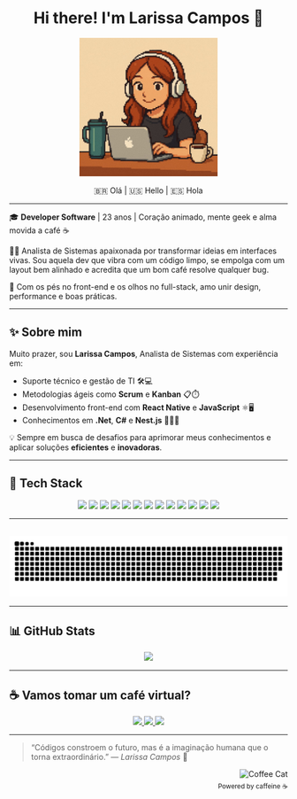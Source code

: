<h1 align="center">Hi there! I'm Larissa Campos 👋</h1>

<p align="center">
  <img src="./assets/pixel-larissa.jpeg" alt="Pixel Art Larissa" width="250" />
</p>

<p align="center">
  🇧🇷 Olá | 🇺🇸 Hello | 🇪🇸 Hola
</p>

---

🎓 **Developer Software** | 23 anos | Coração animado, mente geek e alma movida a café ☕

👩‍💻 Analista de Sistemas apaixonada por transformar ideias em interfaces vivas. Sou aquela dev que vibra com um código limpo, se empolga com um layout bem alinhado e acredita que um bom café resolve qualquer bug.

🚀 Com os pés no front-end e os olhos no full-stack, amo unir design, performance e boas práticas.

---

## ✨ Sobre mim

Muito prazer, sou **Larissa Campos**, Analista de Sistemas com experiência em:

- Suporte técnico e gestão de TI 🛠️💻  
- Metodologias ágeis como **Scrum** e **Kanban** 📋⏱️  
- Desenvolvimento front-end com **React Native** e **JavaScript** ⚛️🖥️  
- Conhecimentos em **.Net**, **C#** e **Nest.js** 🔐🧩🚀

💡 Sempre em busca de desafios para aprimorar meus conhecimentos e aplicar soluções **eficientes** e **inovadoras**.

---

## 🚀 Tech Stack

<p align="center">
  <img src="https://img.shields.io/badge/JavaScript-F7DF1E?style=for-the-badge&logo=javascript&logoColor=black" />
  <img src="https://img.shields.io/badge/TypeScript-3178C6?style=for-the-badge&logo=typescript&logoColor=white" />
  <img src="https://img.shields.io/badge/HTML5-E34F26?style=for-the-badge&logo=html5&logoColor=white" />
  <img src="https://img.shields.io/badge/CSS3-1572B6?style=for-the-badge&logo=css3&logoColor=white" />
  <img src="https://img.shields.io/badge/React-20232A?style=for-the-badge&logo=react&logoColor=61DAFB" />
  <img src="https://img.shields.io/badge/React_Native-61DAFB?style=for-the-badge&logo=react&logoColor=white" />
  <img src="https://img.shields.io/badge/Tailwind-38B2AC?style=for-the-badge&logo=tailwindcss&logoColor=white" />
  <img src="https://img.shields.io/badge/Next.js-000000?style=for-the-badge&logo=nextdotjs&logoColor=white" />
  <img src="https://img.shields.io/badge/Node.js-339933?style=for-the-badge&logo=nodedotjs&logoColor=white" />
  <img src="https://img.shields.io/badge/NestJS-E0234E?style=for-the-badge&logo=nestjs&logoColor=white" />
  <img src="https://img.shields.io/badge/.NET-512BD4?style=for-the-badge&logo=dotnet&logoColor=white" />
  <img src="https://img.shields.io/badge/C%23-239120?style=for-the-badge&logo=c-sharp&logoColor=white" />
  <img src="https://img.shields.io/badge/MongoDB-4EA94B?style=for-the-badge&logo=mongodb&logoColor=white" />
</p>

---

<br clear="both">

<img src="https://raw.githubusercontent.com/wellingtoncorreia/wellingtoncorreia/output/snake.svg" alt="Snake animation" />


---

## 📊 GitHub Stats

<div align="center">
  <img src="https://github-readme-stats.vercel.app/api/top-langs/?username=pfvlare&layout=compact&theme=radical" width="45%" />
</div>

---

## ☕ Vamos tomar um café virtual?

<p align="center">
  <a href="https://www.linkedin.com/in/larissa-campos-227035243/" target="_blank">
    <img src="https://img.shields.io/badge/-LinkedIn-0A66C2?style=for-the-badge&logo=linkedin&logoColor=white" />
  </a>
  <a href="mailto:larecampos.lc@gmail.com">
    <img src="https://img.shields.io/badge/-Gmail-EA4335?style=for-the-badge&logo=gmail&logoColor=white" />
  </a>
  <a href="https://portfolio-ten-rho-31.vercel.app/" target="_blank">
    <img src="https://img.shields.io/badge/-Portfólio-000000?style=for-the-badge&logo=vercel&logoColor=white" />
  </a>
</p>

---

> “Códigos constroem o futuro, mas é a imaginação humana que o torna extraordinário.” — *Larissa Campos* 🩵

<div align="right">
  <img src="https://media1.tenor.com/m/ajFk8wXfDlcAAAAC/coffee-cat.gif" alt="Coffee Cat" width="120" />
  <br/>
  <sub>Powered by caffeine ☕</sub>
</div>

